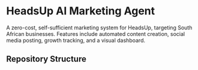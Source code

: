 # HeadsUp AI Marketing Agent

A zero-cost, self-sufficient marketing system for HeadsUp, targeting South African businesses. Features include automated content creation, social media posting, growth tracking, and a visual dashboard.

## Repository Structure
